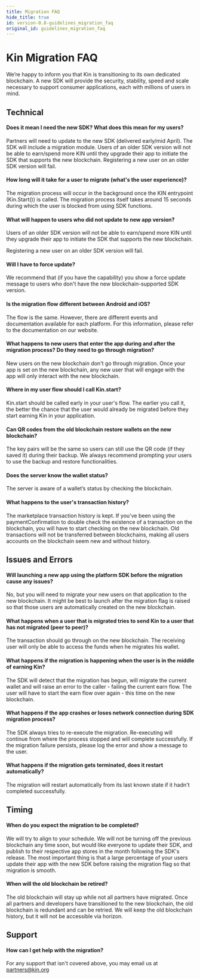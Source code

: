 ```yaml
---
title: Migration FAQ
hide_title: true
id: version-0.8-guidelines_migration_faq
original_id: guidelines_migration_faq
---
```


# Kin Migration FAQ

We’re happy to inform you that Kin is transitioning to its own dedicated blockchain. A new SDK will provide the security, stability, speed and scale necessary to support consumer applications, each with millions of users in mind.

## Technical

#### Does it mean I need the new SDK? What does this mean for my users?
Partners will need to update to the new SDK (delivered early/mid April). The SDK will include a migration module. Users of an older SDK version will not be able to earn/spend more KIN until they upgrade their app to initiate the SDK that supports the new blockchain.
Registering a new user on an older SDK version will fail. 

#### How long will it take for a user to migrate (what's the user experience)?
The migration process will occur in the background once the KIN entrypoint (Kin.Start()) is called. The migration process itself takes around 15 seconds during which the user is blocked from using SDK functions.

#### What will happen to users who did not update to new app version?
Users of an older SDK version will not be able to earn/spend more KIN until they upgrade their app to initiate the SDK that supports the new blockchain.

Registering a new user on an older SDK version will fail.

#### Will I have to force update?
We recommend that (if you have the capability) you show a force update message to users who don't have the new blockchain-supported SDK version.

#### Is the migration flow different between Android and iOS?
The flow is the same. However, there are different events and documentation available for each platform. For this information, please refer to the documentation on our website.

#### What happens to new users that enter the app during and after the migration process? Do they need to go through migration?
New users on the new blockchain don't go through migration. Once your app is set on the new blockchain, any new user that will engage with the app will only interact with the new blockchain. 

#### Where in my user flow should I call Kin.start?
Kin.start should be called early in your user's flow. The earlier you call it, the better the chance that the user would already be migrated before they start earning Kin in your application.

#### Can QR codes from the old blockchain restore wallets on the new blockchain?
The key pairs will be the same so users can still use the QR code (if they saved it) during their backup. We always recommend prompting your users to use the backup and restore functionalities.

#### Does the server know the wallet status?
The server is aware of a wallet’s status by checking the blockchain.

#### What happens to the user's transaction history?
The marketplace transaction history is kept. If you've been using the paymentConfirmation to double check the existence of a transaction on the blockchain, you will have to start checking on the new blockchain. Old transactions will not be transferred between blockchains, making all users accounts on the blockchain seem new and without history.

## Issues and Errors

#### Will launching a new app using the platform SDK before the migration cause any issues?
No, but you will need to migrate your new users on that application to the new blockchain. It might be best to launch after the migration flag is raised so that those users are automatically created on the new blockchain.

#### What happens when a user that is migrated tries to send Kin to a user that has not migrated (peer to peer)?
The transaction should go through on the new blockchain. The receiving user will only be able to access the funds when he migrates his wallet.

#### What happens if the migration is happening when the user is in the middle of earning Kin?
The SDK will detect that the migration has begun, will migrate the current wallet and will raise an error to the caller - failing the current earn flow. The user will have to start the earn flow over again - this time on the new blockchain.

#### What happens if the app crashes or loses network connection during SDK migration process?
The SDK always tries to re-execute the migration. Re-executing will continue from where the process stopped and will complete successfully. If the migration failure persists, please log the error and show a message to the user.

#### What happens if the migration gets terminated, does it restart automatically?
The migration will restart automatically from its last known state if it hadn't completed successfully.

## Timing

#### When do you expect the migration to be completed?
We will try to align to your schedule. We will not be turning off the previous blockchain any time soon, but would like everyone to update their SDK, and publish to their respective app stores in the month following the SDK's release. The most important thing is that a large percentage of your users update their app with the new SDK before raising the migration flag so that migration is smooth.

#### When will the old blockchain be retired?
The old blockchain will stay up while not all partners have migrated. Once all partners and developers have transitioned to the new blockchain, the old blockchain is redundant and can be retried. We will keep the old blockchain history, but it will not be accessible via horizon.

## Support

#### How can I get help with the migration?
For any support that isn't covered above, you may email us at [partners@kin.org](mailto:partners@kin.org) 
